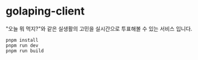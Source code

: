 # golaping-client
"오늘 뭐 먹지?"와 같은 실생활의 고민을 실시간으로 투표해볼 수 있는 서비스 입니다.
```
pnpm install
pnpm run dev
pnpm run build
```
